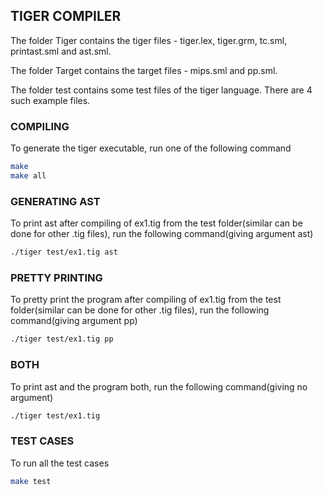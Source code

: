 ## TIGER COMPILER

The folder Tiger contains the tiger files - tiger.lex, tiger.grm, tc.sml, printast.sml and ast.sml. 

The folder Target contains the target files - mips.sml and pp.sml.

The folder test contains some test files of the tiger language. There are 4 such example files. 

### COMPILING

To generate the tiger executable, run one of the following command 
```bash
make 
make all
```

### GENERATING AST 

To print ast after compiling of ex1.tig from the test folder(similar can be done for other .tig files), run the following command(giving argument ast)
```bash
./tiger test/ex1.tig ast
```

### PRETTY PRINTING

To pretty print the program after compiling of ex1.tig from the test folder(similar can be done for other .tig files), run the following command(giving argument pp)
```bash
./tiger test/ex1.tig pp
```
### BOTH

To print ast and the program both, run the following command(giving no argument)
```bash
./tiger test/ex1.tig
```

### TEST CASES

To run all the test cases
```bash
make test
```